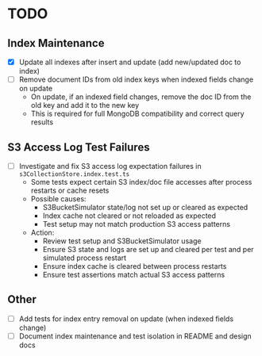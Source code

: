 # TODO

## Index Maintenance
- [x] Update all indexes after insert and update (add new/updated doc to index)
- [ ] Remove document IDs from old index keys when indexed fields change on update
  - On update, if an indexed field changes, remove the doc ID from the old key and add it to the new key
  - This is required for full MongoDB compatibility and correct query results

## S3 Access Log Test Failures
- [ ] Investigate and fix S3 access log expectation failures in `s3CollectionStore.index.test.ts`
  - Some tests expect certain S3 index/doc file accesses after process restarts or cache resets
  - Possible causes:
    - S3BucketSimulator state/log not set up or cleared as expected
    - Index cache not cleared or not reloaded as expected
    - Test setup may not match production S3 access patterns
  - Action:
    - Review test setup and S3BucketSimulator usage
    - Ensure S3 state and logs are set up and cleared per test and per simulated process restart
    - Ensure index cache is cleared between process restarts
    - Ensure test assertions match actual S3 access patterns

## Other
- [ ] Add tests for index entry removal on update (when indexed fields change)
- [ ] Document index maintenance and test isolation in README and design docs
